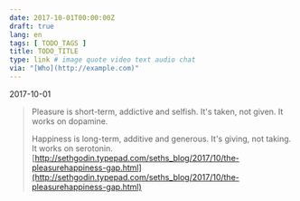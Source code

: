 ```yaml
---
date: 2017-10-01T00:00:00Z
draft: true
lang: en
tags: [ TODO_TAGS ]
title: TODO_TITLE
type: link # image quote video text audio chat
via: "[Who](http://example.com)"
---
```



2017-10-01

> Pleasure is short-term, addictive and selfish. It's taken, not given. It works on dopamine.
>
> Happiness is long-term, additive and generous. It's giving, not taking. It works on serotonin.
[http://sethgodin.typepad.com/seths_blog/2017/10/the-pleasurehappiness-gap.html](http://sethgodin.typepad.com/seths_blog/2017/10/the-pleasurehappiness-gap.html)

